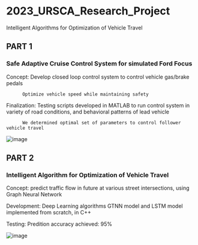 # 2023_URSCA_Research_Project
Intelligent Algorithms for Optimization of Vehicle Travel

## PART 1
### Safe Adaptive Cruise Control System for simulated Ford Focus

Concept: Develop closed loop control system to control vehicle gas/brake pedals

          Optimize vehicle speed while maintaining safety

Finalization: Testing scripts developed in MATLAB to run control system in variety of road conditions, and behavioral patterns of lead vehicle

          We determined optimal set of parameters to control follower vehicle travel

![image](https://github.com/Ayushsaha103/2023_URSCA_Research_Project/assets/71895904/d3423c5b-6b91-466f-a345-40c83e1cf28d)



## PART 2
### Intelligent Algorithm for Optimization of Vehicle Travel

Concept: predict traffic flow in future at various street intersections, using Graph Neural Network

Development: Deep Learning algorithms GTNN model and LSTM model implemented from scratch, in C++

Testing: Predition accuracy achieved: 95%

![image](https://github.com/Ayushsaha103/2023_URSCA_Research_Project/assets/71895904/bd98e406-ca49-4ab3-84dc-d6ae227210e7)

